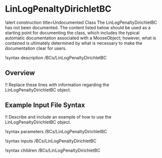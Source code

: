 # LinLogPenaltyDirichletBC

!alert construction title=Undocumented Class
The LinLogPenaltyDirichletBC has not been documented. The content listed below should be used as a starting point for
documenting the class, which includes the typical automatic documentation associated with a
MooseObject; however, what is contained is ultimately determined by what is necessary to make the
documentation clear for users.

!syntax description /BCs/LinLogPenaltyDirichletBC

## Overview

!! Replace these lines with information regarding the LinLogPenaltyDirichletBC object.

## Example Input File Syntax

!! Describe and include an example of how to use the LinLogPenaltyDirichletBC object.

!syntax parameters /BCs/LinLogPenaltyDirichletBC

!syntax inputs /BCs/LinLogPenaltyDirichletBC

!syntax children /BCs/LinLogPenaltyDirichletBC
